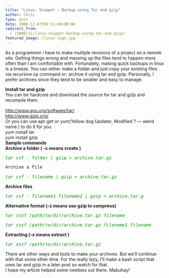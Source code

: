 ```yaml
---
title: "Linux: Snippet – Backup using Tar and gzip"
author: chris
type: post
date: 2008-12-07T08:51:00+00:00
redirect_from:
  - /2008/12/linux-snippet-backup-using-tar-and-gzip/
featured_image: /linux-logo.jpg
---
```


As a programmer i have to make multiple revisions of a project on a remote site. Getting things wrong and messing up the files tend to happen more often than I am comfortable with. Fortunately, making quick backups in linux is a breeze. You can either make a folder and just copy your existing files via recursive cp command or; archive it using tar and gzip. Personally, I prefer archives since they tend to be smaller and easy to manage. <!--more-->

 <div>
<span style="font-weight: bold;"><span ><span>Install tar and gzip</span></span></span>
</div>
  
 <div>
<span ><span> You can be hardcore and download the source for tar and gzip and recompile them.</span></span>
</div>
  
 <div>
<span style="font-size: 13px;"> </span>
</div>
  
 <div>
<a href="http://www.gnu.org/software/tar"><span>http://www.gnu.org/software/tar/</span></a>
</div>
  
 <div>
<a href="http://www.gzip.org/"><span>http://www.gzip.org/</span></a>
</div>
  
 
  
 <div>
<span> Or you can use apt-get or yum(Yellow dog Updater, Modified ? &#8212; weird name ) to do it for you.</span>
</div>
  
 
  
 <div>
<span> yum install tar</span>
</div>
  
 <div>
<span> yum install gzip</span>
</div>
  
 
  
 <div>
<span style="font-weight: bold;">Sample commands</span>
</div>
  
 
  
 <div>
<span style="font-weight: bold;">Archive a folder ( -c means create )</span>
</div>
  
 <pre><span style="color: #009900;">tar cvf - folder | gzip &gt; archive.tar.gz</span></pre>
  
 <div>
<span style="font-family: 'courier new';">Archive a file</span>
</div>
  
 <pre><span style="font-style: italic;"><span style="color: #009900;">tar cvf - filename | gzip &gt; archive.tar.gz</span></pre>
  
 <div>
<span style="font-weight: bold;">Archive files</span></span></span>
</div>
  
 <pre><span style="font-style: italic;"><span style="color: #009900;">tar cvf - filename1 filename2 | gzip &gt; archive.tar.g</span></pre>
  
 <div>
<span style="font-weight: bold;">Alternative format (-z means use gzip to compress)</span></span></span>
</div>
  
 <pre><span style="font-style: italic;"><span style="color: #009900;">tar cvzf /path/to/dir/archive.tar.gz filename</span></pre>
  
 <pre><span style="font-style: italic;"><span style="color: #009900;">tar cvzf /path/to/dir/archive.tar.gz filename1 filename</span></pre>
  
 <div>
<span style="font-weight: bold;">Extracting (-x means extract )</span></span></span>
</div>
  
 <pre><span style="font-style: italic;"><span style="color: #009900;">tar xvzf /path/to/dir/archive.tar.gz</span></pre>
  
 
  
 <div>
<span> There are other ways and tools to make your archives. But we&#8217;ll continue with that some other time. For the really lazy, I&#8217;ll make a bash script that uses tar and gzip in a later post so watch for that.</span></span>
</div>
  
 
  
 <div>
<span ><span> I hope my article helped some newbies out there. Mabuhay!</span></span>
</div>
